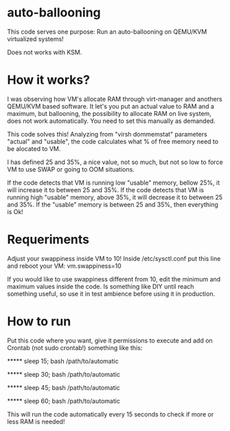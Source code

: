 # auto-ballooning

This code serves one purpose: 
Run an auto-ballooning on QEMU/KVM virtualized systems!

Does not works with KSM.

# How it works?

I was observing how VM's allocate RAM through virt-manager and anothers QEMU/KVM based software.
It let's you put an actual value to RAM and a maximum, but ballooning, the possibility to allocate RAM on live system, does not work automatically.
You need to set this manually as demanded.

This code solves this!
Analyzing from "virsh dommemstat" parameters "actual" and "usable", the code calculates what % of free memory need to be alocated to VM.

I has defined 25 and 35%, a nice value, not so much, but not so low to force VM to use SWAP or going to OOM situations.

If the code detects that VM is running low "usable" memory, bellow 25%, it will increase it to between 25 and 35%.
If the code detects that VM is running high "usable" memory, above 35%, it will decrease it to between 25 and 35%.
If the "usable" memory is between 25 and 35%, then everything is Ok!

# Requeriments

Adjust your swappiness inside VM to 10!
Inside /etc/sysctl.conf put this line and reboot your VM:
vm.swappiness=10

If you would like to use swappiness different from 10, edit the minimum and maximum values inside the code.
Is something like DIY until reach something useful, so use it in test ambience before using it in production.

# How to run

Put this code where you want, give it permissions to execute and add on Crontab (not sudo crontab!) something like this:

***** sleep 15; bash /path/to/automatic

***** sleep 30; bash /path/to/automatic

***** sleep 45; bash /path/to/automatic

***** sleep 60; bash /path/to/automatic

This will run the code automatically every 15 seconds to check if more or less RAM is needed!
